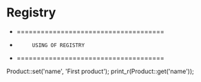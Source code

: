 # Registry

 * =====================================
 *          USING OF REGISTRY
 * =====================================
 
Product::set('name', 'First product');
print_r(Product::get('name'));
